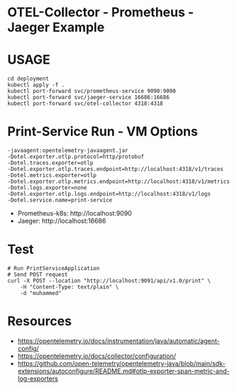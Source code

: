 
# OTEL-Collector - Prometheus - Jaeger Example

# USAGE
```
cd deployment
kubectl apply -f .
kubectl port-forward svc/prometheus-service 9090:9090
kubectl port-forward svc/jaeger-service 16686:16686
kubectl port-forward svc/otel-collector 4318:4318
```

# Print-Service Run - VM Options 
```
-javaagent:opentelemetry-javaagent.jar
-Dotel.exporter.otlp.protocol=http/protobuf
-Dotel.traces.exporter=otlp
-Dotel.exporter.otlp.traces.endpoint=http://localhost:4318/v1/traces
-Dotel.metrics.exporter=otlp
-Dotel.exporter.otlp.metrics.endpoint=http://localhost:4318/v1/metrics
-Dotel.logs.exporter=none
-Dotel.exporter.otlp.logs.endpoint=http://localhost:4318/v1/logs
-Dotel.service.name=print-service
```

* Prometheus-k8s: http://localhost:9090
* Jaeger: http://localhost:16686

# Test
```
# Run PrintServiceApplication
# Send POST request
curl -X POST --location "http://localhost:9091/api/v1.0/print" \
    -H "Content-Type: text/plain" \
    -d "muhammed"
```

# Resources

* https://opentelemetry.io/docs/instrumentation/java/automatic/agent-config/
* https://opentelemetry.io/docs/collector/configuration/
* https://github.com/open-telemetry/opentelemetry-java/blob/main/sdk-extensions/autoconfigure/README.md#otlp-exporter-span-metric-and-log-exporters
